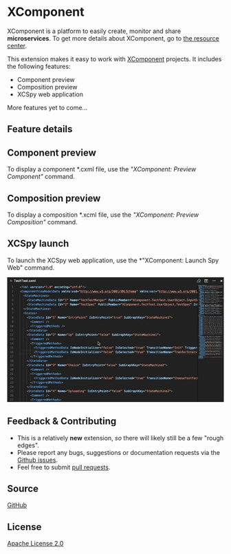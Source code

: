 # XComponent

XComponent is a platform to easily create, monitor and share **microservices**. To get more details about XComponent, go to [the resource center](https://github.com/xcomponent/xcomponent).

This extension makes it easy to work with [XComponent](http://www.xcomponent.com/) projects. It includes the following features:
* Component preview
* Composition preview
* XCSpy web application

More features yet to come...

## Feature details

## Component preview

To display a component *.cxml file, use the *"XComponent: Preview Component"* command.

## Composition preview

To display a composition *.xcml file, use the *"XComponent: Preview Composition"* command.

## XCSpy launch

To launch the XCSpy web application, use the *"XComponent: Launch Spy Web" command.

![component preview](https://raw.githubusercontent.com/xcomponent/vscode-xcomponent/master/extension/images/cxml_preview.gif)

## Feedback & Contributing

 * This is a relatively **new** extension, _so_ there will likely still be a few "rough edges"\.
 * Please report any bugs, suggestions or documentation requests via the [Github issues](https://github.com/xcomponent/vscode-xcomponent/issues).
 * Feel free to submit [pull requests](https://github.com/xcomponent/vscode-xcomponent/pulls).

 ## Source

[GitHub](https://github.com/xcomponent/vscode-xcomponent)
                
## License

[Apache License 2.0](https://raw.githubusercontent.com/xcomponent/vscode-xcomponent/master/LICENSE)


